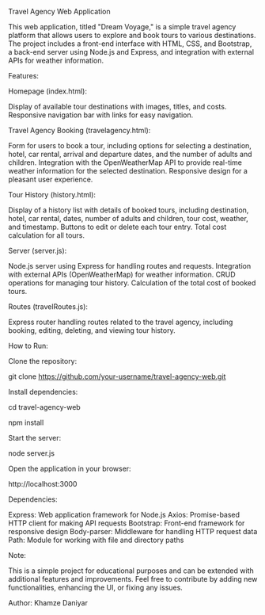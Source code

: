 Travel Agency Web Application


This web application, titled "Dream Voyage," is a simple travel agency platform that allows users to explore and book tours to various destinations. The project includes a front-end interface with HTML, CSS, and Bootstrap, a back-end server using Node.js and Express, and integration with external APIs for weather information.

Features:

Homepage (index.html):

Display of available tour destinations with images, titles, and costs.
Responsive navigation bar with links for easy navigation.

Travel Agency Booking (travelagency.html):

Form for users to book a tour, including options for selecting a destination, hotel, car rental, arrival and departure dates, and the number of adults and children.
Integration with the OpenWeatherMap API to provide real-time weather information for the selected destination.
Responsive design for a pleasant user experience.

Tour History (history.html):

Display of a history list with details of booked tours, including destination, hotel, car rental, dates, number of adults and children, tour cost, weather, and timestamp.
Buttons to edit or delete each tour entry.
Total cost calculation for all tours.

Server (server.js):

Node.js server using Express for handling routes and requests.
Integration with external APIs (OpenWeatherMap) for weather information.
CRUD operations for managing tour history.
Calculation of the total cost of booked tours.

Routes (travelRoutes.js):

Express router handling routes related to the travel agency, including booking, editing, deleting, and viewing tour history.

How to Run:

Clone the repository:

git clone https://github.com/your-username/travel-agency-web.git

Install dependencies:

cd travel-agency-web

npm install

Start the server:

node server.js

Open the application in your browser:

http://localhost:3000

Dependencies:

Express: Web application framework for Node.js
Axios: Promise-based HTTP client for making API requests
Bootstrap: Front-end framework for responsive design
Body-parser: Middleware for handling HTTP request data
Path: Module for working with file and directory paths

Note:

This is a simple project for educational purposes and can be extended with additional features and improvements.
Feel free to contribute by adding new functionalities, enhancing the UI, or fixing any issues.

Author:
Khamze Daniyar
